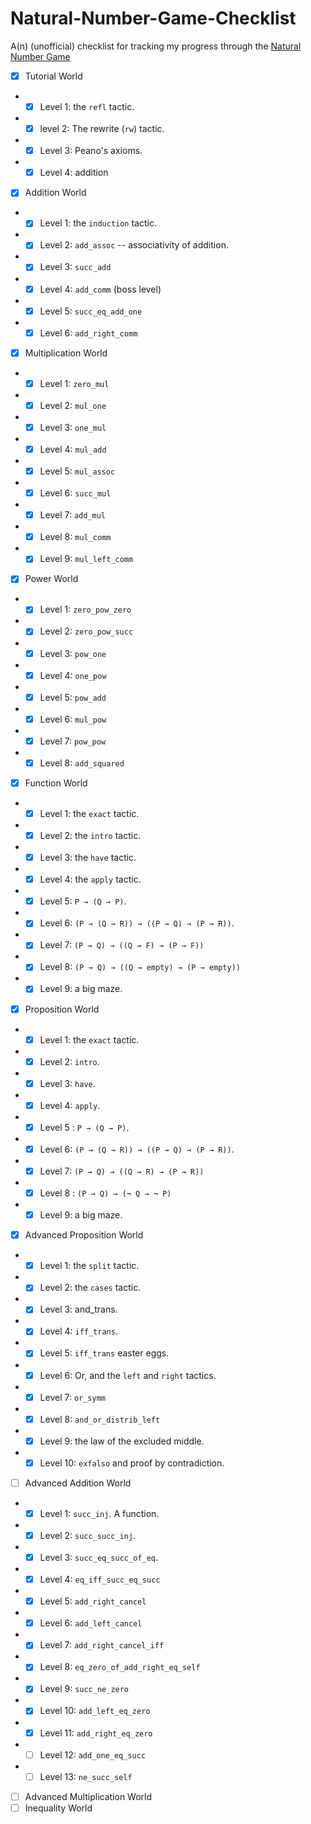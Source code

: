 # Natural-Number-Game-Checklist

A(n) (unofficial) checklist for tracking my progress through the [Natural Number Game](http://wwwf.imperial.ac.uk/~buzzard/xena/natural_number_game/)

- [x] Tutorial World
- - [x] Level 1: the `refl` tactic.
- - [x] level 2: The rewrite (`rw`) tactic.
- - [x] Level 3: Peano's axioms.
- - [x] Level 4: addition
- [x] Addition World
- - [x] Level 1: the `induction` tactic.
- - [x] Level 2: `add_assoc` -- associativity of addition.
- - [x] Level 3: `succ_add`
- - [x] Level 4: `add_comm` (boss level)
- - [x] Level 5: `succ_eq_add_one`
- - [x] Level 6: `add_right_comm`
- [x] Multiplication World
- - [x] Level 1: `zero_mul`
- - [x] Level 2: `mul_one`
- - [x] Level 3: `one_mul`
- - [x] Level 4: `mul_add`
- - [x] Level 5: `mul_assoc`
- - [x] Level 6: `succ_mul`
- - [x] Level 7: `add_mul`
- - [x] Level 8: `mul_comm`
- - [x] Level 9: `mul_left_comm`
- [x] Power World
- - [x] Level 1: `zero_pow_zero`
- - [x] Level 2: `zero_pow_succ`
- - [x] Level 3: `pow_one`
- - [x] Level 4: `one_pow`
- - [x] Level 5: `pow_add`
- - [x] Level 6: `mul_pow`
- - [x] Level 7: `pow_pow`
- - [x] Level 8: `add_squared`
- [x] Function World
- - [x] Level 1: the `exact` tactic.
- - [x] Level 2: the `intro` tactic.
- - [x] Level 3: the `have` tactic.
- - [x] Level 4: the `apply` tactic.
- - [x] Level 5: `P → (Q → P)`.
- - [x] Level 6: `(P → (Q → R)) → ((P → Q) → (P → R))`.
- - [x] Level 7: `(P → Q) → ((Q → F) → (P → F))`
- - [x] Level 8: `(P → Q) → ((Q → empty) → (P → empty))`
- - [x] Level 9: a big maze.
- [x] Proposition World
- - [x] Level 1: the `exact` tactic.
- - [x] Level 2: `intro`.
- - [x] Level 3: `have`.
- - [x] Level 4: `apply`.
- - [x] Level 5 : `P → (Q → P)`.
- - [x] Level 6: `(P → (Q → R)) → ((P → Q) → (P → R))`.
- - [x] Level 7: `(P → Q) → ((Q → R) → (P → R))`
- - [x] Level 8 : `(P → Q) → (¬ Q → ¬ P)`
- - [x] Level 9: a big maze.
- [x] Advanced Proposition World
- - [x] Level 1: the `split` tactic.
- - [x] Level 2: the `cases` tactic.
- - [x] Level 3: and_trans.
- - [x] Level 4: `iff_trans`.
- - [x] Level 5: `iff_trans` easter eggs.
- - [x] Level 6: Or, and the `left` and `right` tactics.
- - [x] Level 7: `or_symm`
- - [x] Level 8: `and_or_distrib_left`
- - [x] Level 9: the law of the excluded middle.
- - [x] Level 10: `exfalso` and proof by contradiction.
- [ ] Advanced Addition World
- - [x] Level 1: `succ_inj`. A function.
- - [x] Level 2: `succ_succ_inj`.
- - [x] Level 3: `succ_eq_succ_of_eq`.
- - [x] Level 4: `eq_iff_succ_eq_succ`
- - [x] Level 5: `add_right_cancel`
- - [x] Level 6: `add_left_cancel`
- - [x] Level 7: `add_right_cancel_iff`
- - [x] Level 8: `eq_zero_of_add_right_eq_self`
- - [x] Level 9: `succ_ne_zero`
- - [x] Level 10: `add_left_eq_zero`
- - [x] Level 11: `add_right_eq_zero`
- - [ ] Level 12: `add_one_eq_succ`
- - [ ] Level 13: `ne_succ_self`
- [ ] Advanced Multiplication World
- [ ] Inequality World
